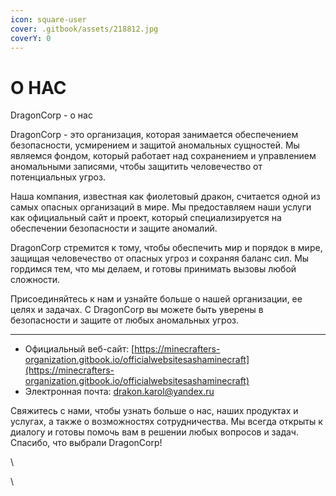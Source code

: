 ```yaml
---
icon: square-user
cover: .gitbook/assets/218812.jpg
coverY: 0
---
```


# О НАС

DragonCorp - о нас

DragonCorp - это организация, которая занимается обеспечением безопасности, усмирением и защитой аномальных сущностей. Мы являемся фондом, который работает над сохранением и управлением аномальными записями, чтобы защитить человечество от потенциальных угроз.

Наша компания, известная как фиолетовый дракон, считается одной из самых опасных организаций в мире. Мы предоставляем наши услуги как официальный сайт и проект, который специализируется на обеспечении безопасности и защите аномалий.

DragonCorp стремится к тому, чтобы обеспечить мир и порядок в мире, защищая человечество от опасных угроз и сохраняя баланс сил. Мы гордимся тем, что мы делаем, и готовы принимать вызовы любой сложности.

Присоединяйтесь к нам и узнайте больше о нашей организации, ее целях и задачах. С DragonCorp вы можете быть уверены в безопасности и защите от любых аномальных угроз.

***

* Официальный веб-сайт:  [https://minecrafters-organization.gitbook.io/officialwebsitesashaminecraft](https://minecrafters-organization.gitbook.io/officialwebsitesashaminecraft)
* Электронная почта: drakon.karol@yandex.ru

Свяжитесь с нами, чтобы узнать больше о нас, наших продуктах и услугах, а также о возможностях сотрудничества. Мы всегда открыты к диалогу и готовы помочь вам в решении любых вопросов и задач. Спасибо, что выбрали DragonCorp!

\


\
